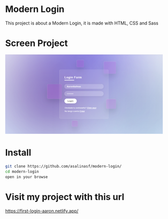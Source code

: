 # Modern Login

This project is about a Modern Login, it is made with HTML, CSS and Sass

# Screen Project
<div align="center">
<img src="img/screen.png" >
</div>

# Install

```sh
git clone https://github.com/asalinasf/modern-login/
cd modern-login
open in your browse
```

# Visit my project with this url

https://first-login-aaron.netlify.app/

